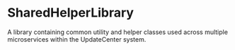 # SharedHelperLibrary
A library containing common utility and helper classes used across multiple microservices within the UpdateCenter system.
